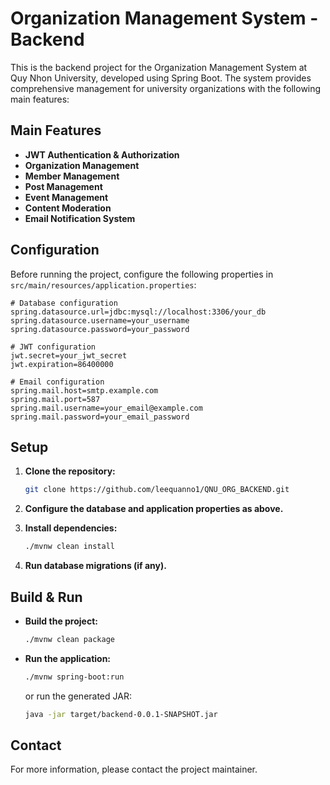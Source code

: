 # Organization Management System - Backend

This is the backend project for the Organization Management System at Quy Nhon University, developed using Spring Boot. The system provides comprehensive management for university organizations with the following main features:

## Main Features

- **JWT Authentication & Authorization**
- **Organization Management**
- **Member Management**
- **Post Management**
- **Event Management**
- **Content Moderation**
- **Email Notification System**

## Configuration

Before running the project, configure the following properties in `src/main/resources/application.properties`:

```properties
# Database configuration
spring.datasource.url=jdbc:mysql://localhost:3306/your_db
spring.datasource.username=your_username
spring.datasource.password=your_password

# JWT configuration
jwt.secret=your_jwt_secret
jwt.expiration=86400000

# Email configuration
spring.mail.host=smtp.example.com
spring.mail.port=587
spring.mail.username=your_email@example.com
spring.mail.password=your_email_password
```

## Setup

1. **Clone the repository:**
    ```bash
    git clone https://github.com/leequanno1/QNU_ORG_BACKEND.git
    ```

2. **Configure the database and application properties as above.**

3. **Install dependencies:**
    ```bash
    ./mvnw clean install
    ```

4. **Run database migrations (if any).**

## Build & Run

- **Build the project:**
  ```bash
  ./mvnw clean package
  ```

- **Run the application:**
  ```bash
  ./mvnw spring-boot:run
  ```
  or run the generated JAR:
  ```bash
  java -jar target/backend-0.0.1-SNAPSHOT.jar
  ```

## Contact

For more information, please contact the project maintainer.
